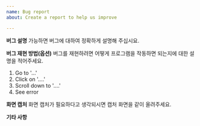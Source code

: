 ```yaml
---
name: Bug report
about: Create a report to help us improve

---
```


**버그 설명**
가능하면 버그에 대하여 정확하게 설명해 주십시요.
>> 


**버그 재현 방법(옵션)**
버그를 재현하려면 어떻게 프로그램을 작동하면 되는지에 대한 설명을 적어주세요.
>> 
1. Go to '...'
2. Click on '....'
3. Scroll down to '....'
4. See error


**화면 캡처**
화면 캡처가 필요하다고 생각되시면 캡처 화면을 같이 올려주세요.

**기타 사항**
